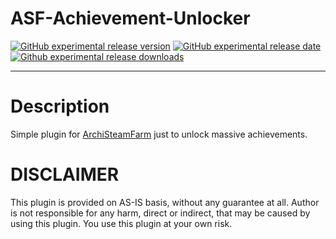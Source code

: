 # ASF-Achievement-Unlocker

[![GitHub experimental release version](https://img.shields.io/github/release/Cappi1998/ASF-Achievement-Unlocker/all.svg?label=Experimental&maxAge=600)](https://github.com/Cappi1998/ASF-Achievement-Unlocker/releases)
[![GitHub experimental release date](https://img.shields.io/github/release-date-pre/Cappi1998/ASF-Achievement-Unlocker.svg?label=Released&maxAge=600)](https://github.com/Cappi1998/ASF-Achievement-Unlocker/releases)
[![Github experimental release downloads](https://img.shields.io/github/downloads-pre/Cappi1998/ASF-Achievement-Unlocker/latest/total.svg?label=Downloads&maxAge=600)](https://github.com/Cappi1998/ASF-Achievement-Unlocker/releases)

---

# Description
Simple plugin for [ArchiSteamFarm](https://github.com/JustArchiNET/ArchiSteamFarm) just to unlock massive achievements.


# DISCLAIMER
This plugin is provided on AS-IS basis, without any guarantee at all. Author is not responsible for any harm, direct or indirect, that may be caused by using this plugin. You use this plugin at your own risk.
